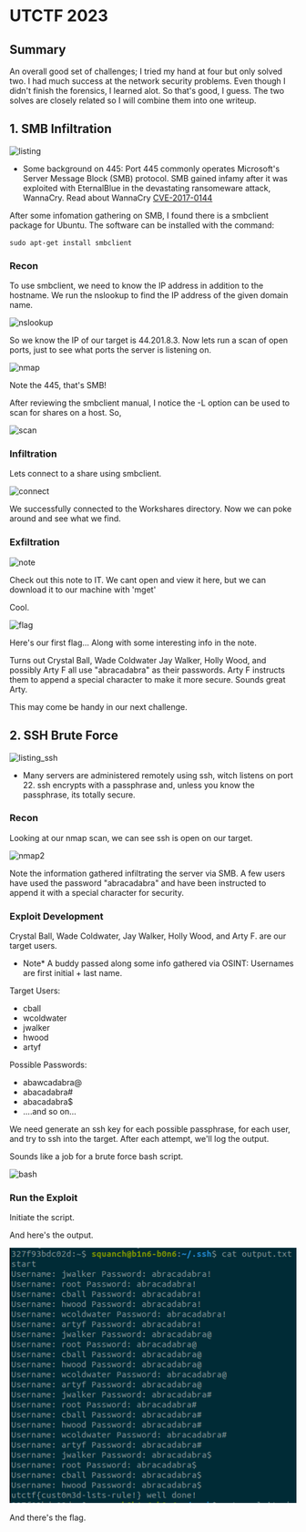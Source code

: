 # UTCTF 2023

## Summary
An overall good set of challenges; I tried my hand at four but only solved two. I had much success at the network security problems. Even though I didn't finish the forensics, I learned alot. So that's good, I guess. The two solves are closely related so I will combine them into one writeup. 

## 1. SMB Infiltration

![listing](/utctfsmb/smb_problem_listing.png)

* Some background on 445:
Port 445 commonly operates Microsoft's Server Message Block (SMB) protocol. SMB gained infamy after it was exploited with EternalBlue in the devastating ransomeware attack, WannaCry. Read about WannaCry [CVE-2017-0144](https://nvd.nist.gov/vuln/detail/CVE-2017-0144)

After some infomation gathering on SMB, I found there is a smbclient package for Ubuntu. The software can be installed with the command:
```shell
sudo apt-get install smbclient
```

### Recon

To use smbclient, we need to know the IP address in addition to the hostname. We run the nslookup to find the IP address of the given domain name. 

![nslookup](/utctfsmb/nslookup.png)

So we know the IP of our target is 44.201.8.3. Now lets run a scan of open ports, just to see what ports the server is listening on.

![nmap](/utctfsmb/nmap%20server.png)

Note the 445, that's SMB! 


After reviewing the smbclient manual, I notice the -L option can be used to scan for shares on a host. So,

![scan](/utctfsmb/smb%20list%20shares.png)

### Infiltration

Lets connect to a share using smbclient.

![connect](/utctfsmb/smb%20connecting.png)

We successfully connected to the Workshares directory. Now we can poke around and see what we find. 

### Exfiltration

![note](/utctfsmb/download%20note.png)

Check out this note to IT. We cant open and view it here, but we can download it to our machine with 'mget'

Cool. 

![flag](/utctfsmb/smb%20note%20flag.png)

Here's our first flag... Along with some interesting info in the note. 

Turns out Crystal Ball, Wade Coldwater Jay Walker, Holly Wood, and possibly Arty F all use "abracadabra" as their passwords. Arty F instructs them to append a special character to make it more secure. Sounds great Arty. 

This may come be handy in our next challenge.

## 2. SSH Brute Force

![listing_ssh](/utctfssh/utctf_solve.png)

* Many servers are administered remotely using ssh, witch listens on port 22. ssh encrypts with a passphrase and, unless you know the passphrase, its totally secure. 

### Recon

Looking at our nmap scan, we can see ssh is open on our target. 

![nmap2](/utctfsmb/nmap%20server.png)

Note the information gathered infiltrating the server via SMB. A few users have used the password "abracadabra" and have been instructed to append it with a special character for security.

### Exploit Development

Crystal Ball, Wade Coldwater, Jay Walker, Holly Wood, and Arty F. are our target users. 

* Note* A buddy passed along some info gathered via OSINT: Usernames are first initial + last name. 

Target Users:              
* cball                 
* wcoldwater            
* jwalker               
* hwood                
* artyf                

Possible Passwords:
* abawcadabra@ 
* abacadabra# 
* abacadabra$ 
* ....and so on... 

We need generate an ssh key for each possible passphrase, for each user, and try to ssh into the target. After each attempt, we'll log the output.

Sounds like a job for a brute force bash script.

![bash](/utctfssh/exploit_script.png)

### Run the Exploit

Initiate the script. 

And here's the output. 

![flagssh](/utctf/ssh/script_output.png)

And there's the flag.